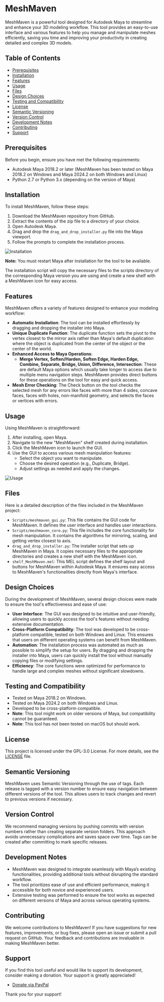 # MeshMaven

MeshMaven is a powerful tool designed for Autodesk Maya to streamline and enhance your 3D modeling workflow. This tool provides an easy-to-use interface and various features to help you manage and manipulate meshes efficiently, saving you time and improving your productivity in creating detailed and complex 3D models.

## Table of Contents

- [Prerequisites](#prerequisites)
- [Installation](#installation)
- [Features](#features)
- [Usage](#usage)
- [Files](#files)
- [Design Choices](#design-choices)
- [Testing and Compatibility](#testing-and-compatibility)
- [License](#license)
- [Semantic Versioning](#semantic-versioning)
- [Version Control](#version-control)
- [Development Notes](#development-notes)
- [Contributing](#contributing)
- [Support](#support)

## Prerequisites

Before you begin, ensure you have met the following requirements:

- Autodesk Maya 2018.2 or later (MeshMaven has been tested on Maya 2018.2 on Windows and Maya 2024.2 on both Windows and Linux)
- Python 2.7 or Python 3.x (depending on the version of Maya)

## Installation

To install MeshMaven, follow these steps:

1. Download the MeshMaven repository from GitHub.
2. Extract the contents of the zip file to a directory of your choice.
3. Open Autodesk Maya.
4. Drag and drop the `drag_and_drop_installer.py` file into the Maya viewport.
5. Follow the prompts to complete the installation process.

![Installation](Images/meshmaven_installation.gif)

**Note:** You must restart Maya after installation for the tool to be available.

The installation script will copy the necessary files to the scripts directory of the corresponding Maya version you are using and create a new shelf with a MeshMaven icon for easy access.

## Features

MeshMaven offers a variety of features designed to enhance your modeling workflow:

- **Automatic Installation**: The tool can be installed effortlessly by dragging and dropping the installer into Maya.
- **Unique Duplicate Function**: The duplicate function sets the pivot to the vertex closest to the mirror axis rather than Maya's default duplication where the object is duplicated from the center of the object or the center of the world.
- **Enhanced Access to Maya Operations**:
  - **Merge Vertex, Soften/Harden, Soften Edge, Harden Edge, Combine, Separate, Bridge, Union, Difference, Intersection**: These are default Maya options which usually take longer to access due to multiple menu navigation steps. MeshMaven provides direct buttons for these operations on the tool for easy and quick access.
- **Mesh Error Checking**: The Check button on the tool checks the selected mesh for any errors like faces with more than 4 sides, concave faces, faces with holes, non-manifold geometry, and selects the faces or vertices with errors.

## Usage

Using MeshMaven is straightforward:

1. After installing, open Maya.
2. Navigate to the new "MeshMaven" shelf created during installation.
3. Click the MeshMaven icon to launch the GUI.
4. Use the GUI to access various mesh manipulation features:
   - Select the object you want to manipulate.
   - Choose the desired operation (e.g., Duplicate, Bridge).
   - Adjust settings as needed and apply the changes.

![Usage](Images/meshmaven_usage.gif)

## Files

Here is a detailed description of the files included in the MeshMaven project:

- `Scripts/meshmaven_gui.py`: This file contains the GUI code for MeshMaven. It defines the user interface and handles user interactions.
- `Scripts/meshmaven_core.py`: This file includes the core functionality for mesh manipulation. It contains the algorithms for mirroring, scaling, and getting vertex closest to axis.
- `drag_and_drop_installer.py`: The installer script that sets up MeshMaven in Maya. It copies necessary files to the appropriate directories and creates a new shelf with the MeshMaven icon.
- `shelf_MeshMaven.mel`: This MEL script defines the shelf layout and buttons for MeshMaven within Autodesk Maya. It ensures easy access to MeshMaven's functionalities directly from Maya's interface.

## Design Choices

During the development of MeshMaven, several design choices were made to ensure the tool's effectiveness and ease of use:

- **User Interface**: The GUI was designed to be intuitive and user-friendly, allowing users to quickly access the tool's features without needing extensive documentation.
- **Cross-Platform Compatibility**: The tool was developed to be cross-platform compatible, tested on both Windows and Linux. This ensures that users on different operating systems can benefit from MeshMaven.
- **Automation**: The installation process was automated as much as possible to simplify the setup for users. By dragging and dropping the installer into Maya, users can quickly install the tool without manually copying files or modifying settings.
- **Efficiency**: The core functions were optimized for performance to handle large and complex meshes without significant slowdowns.

## Testing and Compatibility

- Tested on Maya 2018.2 on Windows.
- Tested on Maya 2024.2 on both Windows and Linux.
- Developed to be cross-platform compatible.
- **Note**: This tool might work on older versions of Maya, but compatibility cannot be guaranteed.
- **Note**: This tool has not been tested on macOS but should work.

## License

This project is licensed under the GPL-3.0 License. For more details, see the [LICENSE](LICENSE) file.

## Semantic Versioning

MeshMaven uses Semantic Versioning through the use of tags. Each release is tagged with a version number to ensure easy navigation between different versions of the tool. This allows users to track changes and revert to previous versions if necessary.

## Version Control

We recommend managing versions by pushing commits with version numbers rather than creating separate version folders. This approach avoids unnecessary complications and saves space over time. Tags can be created after committing to mark specific releases.

## Development Notes

- MeshMaven was designed to integrate seamlessly with Maya’s existing functionalities, providing additional tools without disrupting the standard workflow.
- The tool prioritizes ease of use and efficient performance, making it accessible for both novice and experienced users.
- Extensive testing was performed to ensure the tool works as expected on different versions of Maya and across various operating systems.

## Contributing

We welcome contributions to MeshMaven! If you have suggestions for new features, improvements, or bug fixes, please open an issue or submit a pull request on GitHub. Your feedback and contributions are invaluable in making MeshMaven better.

## Support

If you find this tool useful and would like to support its development, consider making a donation. Your support is greatly appreciated!

- [Donate via PayPal](https://www.paypal.com/paypalme/utsava00)

Thank you for your support!

